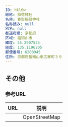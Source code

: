 ```yaml
---
ID: hkl6w
総称: 稲荷神社
名称: 春影稲荷神社
名称読み: null
別名: null
都道府県: 京都府
区域: 福知山市
緯度: 35.2907525
経度: 135.1196205
郵便番号: 6200945
住所: 京都府福知山市広峯町３９
---
```


## その他

### 参考URL

| URL | 説明          |
| --- | ------------- |
|     | OpenStreetMap |
